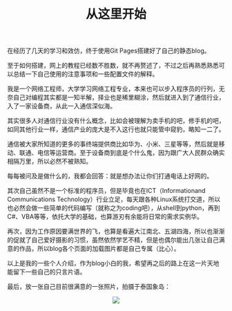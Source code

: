 ﻿---
layout: post
title: 从这里开始
categories: [blog ]
tags: []
description: To be better
---

在经历了几天的学习和效仿，终于使用Git Pages搭建好了自己的静态blog。

至于如何搭建，网上的教程已经数不胜数，就不再赘述了，不过之后再熟悉熟悉可以总结一下自己使用的注意事项和一些配置文件的解释。

我是一个网络工程师，大学学习网络工程专业，本来也可以步入程序员的行列，无奈自己对编程其实都是一知半解，择业也是稀里糊涂，然后就进入到了通信行业，入了一家设备商，从此一入通信深似海。

其实很多人对通信行业没有什么概念，比如会被理解为卖手机的吧，修手机的吧，如同其他行业一样，通信产业的庞大是不入这行也就只能管中窥豹，略知一二了。

通信被大家所知道的更多的事终端提供商比如华为、小米、三星等等，然后就是移动、联通、电信等运营商。至于设备商到底是个什么鬼，因为跟广大人民群众确实相隔万里，所以必然不被熟知。

每每被问及是做什么的，我都会回答：就是想办法让你们打通电话上好网的。

其次自己虽然不是一个标准的程序员，但是毕竟也在ICT（Informationand Communications Technology）行业立足，每天跟各种Linux系统打交道，所以也必然会做一些简单的代码编写（就称之为coding吧），从shell到python，再到C#、VBA等等，依托大学的基础，也算游刃有余能将日常的需求实例华。

再次，因为工作原因要满世界的飞，也算是看遍大江南北、五湖四海，所以也渐渐的促就了自己爱好摄影的习惯，虽然依然学艺不精，但是也偶尔能出几张让自己满意的作品，所以blog各个页面的加载图片都是自己专属（比心）。

以上是我的一些个人介绍，作为blog小白的我，希望再之后的路上在这一片天地能留下一些自己的只言片语。

最后，放一张自己目前很满意的一张照片，拍摄于泰国象岛：
<center>
    <p><img src="http://imglf1.nosdn.127.net/img/d1lUUXJDdTYyTEVqbmlNQnlFMHRiL0ZpTmoxeU9mUGwwcWRpS0U3Mml1UWYzM2lzU2lqV1d3PT0.jpg?imageView&thumbnail=1680x0&quality=96&stripmeta=0&type=jpg" align="center"></p>
</center>

